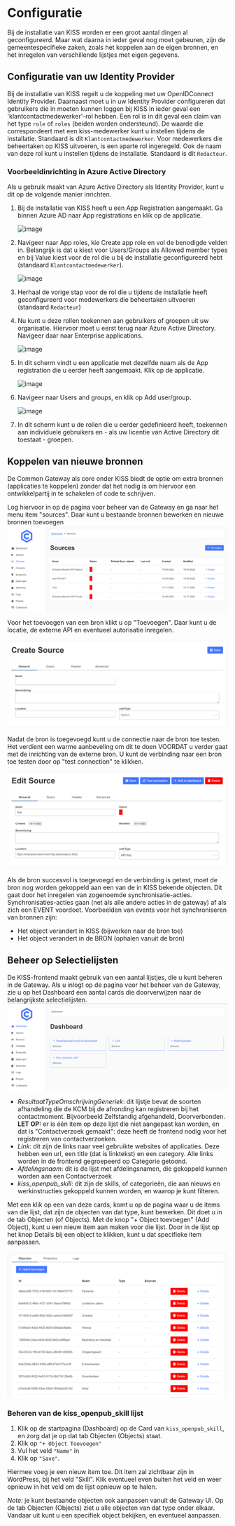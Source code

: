 # Configuratie
Bij de installatie van KISS worden er een groot aantal dingen al geconfigureerd. Maar wat daarna in ieder geval nog moet gebeuren, zijn de gemeentespecifieke zaken, zoals het koppelen aan de eigen bronnen, en het inregelen van verschillende lijstjes met eigen gegevens.  

## Configuratie van uw Identity Provider
Bij de installatie van KISS regelt u de koppeling met uw OpenIDConnect Identity Provider. Daarnaast moet u in uw Identity Provider configureren dat gebruikers die in moeten kunnen loggen bij KISS in ieder geval een 'klantcontactmedewerker'-rol hebben. Een rol is in dit geval een claim van het type `role` of `roles` (beiden worden ondersteund). De waarde die correspondeert met een kiss-medewerker kunt u instellen tijdens de installatie. Standaard is dit `Klantcontactmedewerker`. Voor medewerkers die beheertaken op KISS uitvoeren, is een aparte rol ingeregeld. Ook de naam van deze rol kunt u instellen tijdens de installatie. Standaard is dit `Redacteur`. 
### Voorbeeldinrichting in Azure Active Directory
Als u gebruik maakt van Azure Active Directory als Identity Provider, kunt u dit op de volgende manier inrichten.
1. Bij de installatie van KISS heeft u een App Registration aangemaakt. Ga binnen Azure AD naar App registrations en klik op de applicatie.
  
    ![image](https://github.com/Klantinteractie-Servicesysteem/.github/assets/104420825/ed03cc61-ff31-4030-875f-fca89ba01381)
  
1. Navigeer naar App roles, kie Create app role en vol de benodigde velden in. Belangrijk is dat u kiest voor Users/Groups als Allowed member types en bij Value kiest voor de rol die u bij de installatie geconfigureerd hebt (standaard `Klantcontactmedewerker`).

    ![image](https://github.com/Klantinteractie-Servicesysteem/.github/assets/104420825/313a6637-2ea7-49ec-9792-4a8e961b8127)

1. Herhaal de vorige stap voor de rol die u tijdens de installatie heeft geconfigureerd voor medewerkers die beheertaken uitvoeren (standaard `Redacteur`)
1. Nu kunt u deze rollen toekennen aan gebruikers of groepen uit uw organisatie. Hiervoor moet u eerst terug naar Azure Active Directory. Navigeer daar naar Enterprise applications.

    ![image](https://github.com/Klantinteractie-Servicesysteem/.github/assets/104420825/dd22f150-358b-4a1c-b994-b9601e28b72b)

1. In dit scherm vindt u een applicatie met dezelfde naam als de App registration die u eerder heeft aangemaakt. Klik op de applicatie.

    ![image](https://github.com/Klantinteractie-Servicesysteem/.github/assets/104420825/baefd96c-e3a7-4ef6-abd7-d158a6bf1356)

1. Navigeer naar Users and groups, en klik op Add user/group.

    ![image](https://github.com/Klantinteractie-Servicesysteem/.github/assets/104420825/5c211af6-08eb-4511-b744-9ef4ea81d572)

1. In dit scherm kunt u de rollen die u eerder gedefinieerd heeft, toekennen aan individuele gebruikers en - als uw licentie van Active Directory dit toestaat - groepen.


## Koppelen van nieuwe bronnen

De Common Gateway als core onder KISS biedt de optie om extra bronnen (applicaties te koppelen) zonder dat het nodig is om hiervoor een ontwikkelpartij in te schakelen of code te schrijven.

Log hiervoor in op de pagina voor beheer van de Gateway en ga naar het menu item "sources". Daar kunt u bestaande bronnen bewerken en nieuwe bronnen toevoegen
![img_2.png](img_2.png)

Voor het toevoegen van een bron klikt u op "Toevoegen". Daar kunt u de locatie, de externe API en eventueel autorisatie inregelen.

![img_3.png](img_3.png)

Nadat de bron is toegevoegd kunt u de connectie naar de bron toe testen. Het verdient een warme aanbeveling om dit te doen VOORDAT u verder gaat met de inrichting van de externe bron. U kunt de verbinding naar een bron toe testen door op "test connection" te klikken.

![img_4.png](img_4.png)

Als de bron succesvol is toegevoegd en de verbinding is getest, moet de bron nog worden gekoppeld aan een van de in KISS bekende objecten. Dit gaat door het inregelen van zogenoemde synchronisatie-acties. Synchronisaties-acties gaan (net als alle andere acties in de gateway) af als zich een EVENT voordoet. Voorbeelden van events voor het synchroniseren van bronnen zijn:

- Het object verandert in KISS (bijwerken naar de bron toe)
- Het object verandert in de BRON (ophalen vanuit de bron)


## Beheer op Selectielijsten
De KISS-frontend maakt gebruik van een aantal lijstjes, die u kunt beheren in de Gateway. Als u inlogt op de pagina voor het beheer van de Gateway, zie u op het Dashboard een aantal cards die doorverwijzen naar de belangrijkste selectielijsten.
![img.png](img.png)

* _ResultaatTypeOmschrijvingGeneriek_: dit lijstje bevat de soorten afhandeling die de KCM bij de afronding kan registreren bij het contactmoment. Bijvoorbeeld Zelfstandig afgehandeld, Doorverbonden. 
**LET OP:** er is één item op deze lijst die niet aangepast kan worden, en dat is "Contactverzoek gemaakt": deze heeft de frontend nodig voor het registreren van contactverzoeken.
* _Link_: dit zijn de links naar veel gebruikte websites of applicaties. Deze hebben een url, een title (dat is linktekst) en een category. Alle links worden in de frontend gegroepeerd op Categorie getoond. 
* _Afdelingsnaam_: dit is de lijst met afdelingsnamen, die gekoppeld kunnen worden aan een Contactverzoek
* _kiss_openpub_skill_: dit zijn de skills, of categorieën, die aan nieuws en werkinstructies gekoppeld kunnen worden, en waarop je kunt filteren. 



Met een klik op een van deze cards, komt u op de pagina waar u de items van die lijst, dat zijn de objecten van dat type, kunt bewerken. Dit doet u in de tab Objecten (of Objects). Met de knop "+ Object toevoegen" (Add Object), kunt u een nieuw item aan maken voor die lijst. Door in de lijst op het knop Details bij een object te klikken, kunt u dat specifieke item aanpassen.  

![img_1.png](img_1.png)

### Beheren van de kiss_openpub_skill lijst

1. Klik op de startpagina (Dashboard) op de Card van `kiss_openpub_skill`, en zorg dat je op dat tab Objecten (Objects) staat.
2. Klik op `"+ Object Toevoegen"`
3. Vul het veld `"Name"` in
4. Klik op `"Save"`.

Hiermee voeg je een nieuw item toe. Dit item zal zichtbaar zijn in WordPress, bij het veld "Skill". Klik eventueel even buiten het veld en weer opnieuw in het veld om de lijst opnieuw op te halen. 

_Note:_ je kunt bestaande objecten ook aanpassen vanuit de Gateway UI. Op de tab Objecten (Objects) ziet u alle objecten van dat type onder elkaar. Vandaar uit kunt u een specifiek object bekijken, en eventueel aanpassen. 


